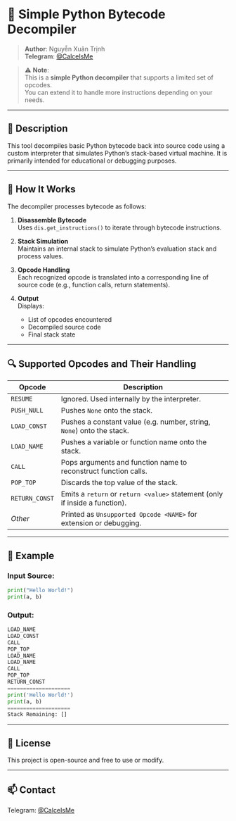 # 🧠 Simple Python Bytecode Decompiler

> **Author**: Nguyễn Xuân Trịnh  
> **Telegram**: [@CalceIsMe](https://t.me/CalceIsMe)

> ⚠️ **Note**:  
> This is a **simple Python decompiler** that supports a limited set of opcodes.  
> You can extend it to handle more instructions depending on your needs.

---

## 📜 Description

This tool decompiles basic Python bytecode back into source code using a custom interpreter that simulates Python’s stack-based virtual machine. It is primarily intended for educational or debugging purposes.

---

## 🔧 How It Works

The decompiler processes bytecode as follows:

1. **Disassemble Bytecode**  
   Uses `dis.get_instructions()` to iterate through bytecode instructions.

2. **Stack Simulation**  
   Maintains an internal stack to simulate Python’s evaluation stack and process values.

3. **Opcode Handling**  
   Each recognized opcode is translated into a corresponding line of source code (e.g., function calls, return statements).

4. **Output**  
   Displays:
   - List of opcodes encountered
   - Decompiled source code
   - Final stack state

---

## 🔍 Supported Opcodes and Their Handling

| Opcode         | Description                                                                 |
|----------------|-----------------------------------------------------------------------------|
| `RESUME`       | Ignored. Used internally by the interpreter.                                |
| `PUSH_NULL`    | Pushes `None` onto the stack.                                               |
| `LOAD_CONST`   | Pushes a constant value (e.g. number, string, `None`) onto the stack.       |
| `LOAD_NAME`    | Pushes a variable or function name onto the stack.                          |
| `CALL`         | Pops arguments and function name to reconstruct function calls.             |
| `POP_TOP`      | Discards the top value of the stack.                                        |
| `RETURN_CONST` | Emits a `return` or `return <value>` statement (only if inside a function). |
| _Other_        | Printed as `Unsupported Opcode <NAME>` for extension or debugging.          |

---

## 🧪 Example

### Input Source:
```python
print("Hello World!")
print(a, b)
```
### Output:
```python
LOAD_NAME
LOAD_CONST
CALL
POP_TOP
LOAD_NAME
LOAD_NAME
CALL
POP_TOP
RETURN_CONST
====================
print('Hello World!')
print(a, b)
====================
Stack Remaining: []
```
---

## 📝 License

This project is open-source and free to use or modify.


---

## 📫 Contact

Telegram: [@CalceIsMe](https://t.me/CalceIsMe)
